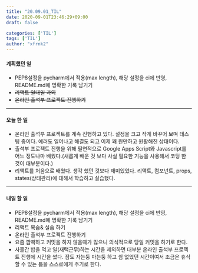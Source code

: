 ```yaml
---
title: "20.09.01_TIL"
date: 2020-09-01T23:46:29+09:00
draft: false

categories: ['TIL']
tags: ['TIL']
author: "xfrnk2"
---
```

#### 계획했던 일
+ PEP8설정을 pycharm에서 적용(max length), 해당 설정을 ci에 반영, README.md에 명확한 기록 남기기
+ ~~리액트 일대일 과외~~
+ ~~온라인 출석부 프로젝트 진행하기~~
---  
#### 오늘 한 일
+ 온라인 출석부 프로젝트를 계속 진행하고 있다. 설정을 크고 작게 바꾸어 보며 테스팅 중이다. 에러도 일어나고 해결도 되고 이제 꽤 원만하고 원활해진 상태이다.
+ 출석부 프로젝트 진행을 위해 필연적으로 Google Apps Script와 Javascript를 어느 정도나마 배웠다.(새롭게 배운 것 보다 사실 필요한 기능을 사용해서 코딩 한 것이 대부분이다.)
+ 리액트를 처음으로 배웠다. 생각 했던 것보다 재미있었다. 리액트, 컴포넌트, props, states(상태관리)에 대해서 학습하고 실습했다.
---   
#### 내일 할 일 
+ PEP8설정을 pycharm에서 적용(max length), 해당 설정을 ci에 반영, README.md에 명확한 기록 남기기
+ 리액트 복습& 실습 하기
+ 온라인 출석부 프로젝트 진행하기
+ 요즘 깜빡하고 커밋을 하지 않을때가 많으니 의식적으로 당일 커밋을 하기로 한다.
+ 사흘간 밥을 먹고 일(재택근무)하는 시간을 제외하면 대부분 온라인 출석부 프로젝트 진행에 시간을 썼다. 잠도 자는둥 마는둥 하고 쉼 없었던 시간이여서 조금은 휴식할 수 있는 틈을 스스로에게 주기로 한다.